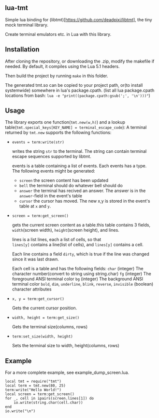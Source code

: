 lua-tmt
-------

Simple lua binding for (libtmt)[https://github.com/deadpixi/libtmt], the tiny mock terminal library.

Create terminal emulators etc. in Lua with this library.



Installation
------------

After cloning the repository, or downloading the .zip, modify the makefile if needed. By default, it compiles using the Lua 5.1 headers.

Then build the project by running `make` in this folder.

The generated tmt.so can be copied to your project path, or(to install systemwide) somewhere in lua's package.cpath.
(list all lua package.cpath locations from bash: `lua -e "print((package.cpath:gsub(';', '\n')))"`)



Usage
-----

The library exports one function(`tmt.new(w,h)`) and a lookup table(`tmt.special_keys[KEY_NAME] = terminal_escape_code`):
A terminal returned by `tmt.new` supports the following functions:


* `events = term:write(str)`

   writes the string `str` to the terminal. The string can contain terminal escape sequences supported by libtmt.

   events is a table containing a list of events. Each events has a type.  
   The following events might be generated:

  * `screen` the screen content has been updated
  * `bell` the terminal should do whatever bell should do
  * `answer` the terminal has recived an answer. The answer is in the `answer`-field in the event's table
  * `cursor` the cursor has moved. The new x,y is stored in the event's table at `x` and `y`.


* `screen = term:get_screen()`

   gets the current screen content as a table.this table contains 3 fields, `width`(screen width), `height`(screen height), and lines.

   lines is a list lines, each a list of cells, so that  
   `lines[y]` contains a line(list of cells), and
   `lines[y]` contains a cell.

   Each line contains a field `dirty`, which is true if the line was changed since it was last drawn.

   Each cell is a table and has the following fields:
   `char` (integer) The character number(convert to string using string.char)
   `fg` (integer) The foreground ANSI terminal color
   `bg` (integer) The background ANSI terminal color
   `bold`, `dim`, `underline`, `blink`, `reverse`, `invisible` (boolean) character attributes


* `x, y = term:get_cursor()`

   Gets the current cursor position.


* `width, height = term:get_size()`

   Gets the terminal size(columns, rows)


* `term:set_size(width, height)`

   Sets the terminal size to width, height(columns, rows)



Example
-------

For a more complete example, see example_dump_screen.lua.


```
local tmt = require("tmt")
local term = tmt.new(80, 25)
term:write("Hello World!")
local screen = term:get_screen()
for _, cell in ipairs(screen.lines[1]) do
	io.write(string.char(cell.char))
end
io.write("\n")
```
